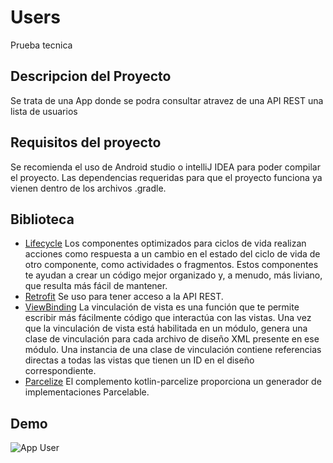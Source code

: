 # Users
Prueba tecnica 


## Descripcion del Proyecto

Se trata de una App donde se podra consultar atravez de una API REST una lista de usuarios


## Requisitos del proyecto

Se recomienda el uso de Android studio o intelliJ IDEA para poder compilar el proyecto. Las dependencias requeridas para que el proyecto funciona ya
vienen dentro de los archivos .gradle.

## Biblioteca

- [Lifecycle](https://developer.android.com/jetpack/androidx/releases/lifecycle?hl=es-419) Los componentes optimizados para ciclos de vida realizan acciones como respuesta a un cambio en el estado del ciclo de vida de otro componente, como actividades o fragmentos. Estos componentes te ayudan a crear un código mejor organizado y, a menudo, más liviano, que resulta más fácil de mantener. 
- [Retrofit](https://developer.android.com/kotlin/coroutines?hl=es-419) Se uso para tener acceso a la API REST.
- [ViewBinding](https://developer.android.com/topic/libraries/view-binding) La vinculación de vista es una función que te permite escribir más fácilmente código que interactúa con las vistas. Una vez que la vinculación de vista está habilitada en un módulo, genera una clase de vinculación para cada archivo de diseño XML presente en ese módulo. Una instancia de una clase de vinculación contiene referencias directas a todas las vistas que tienen un ID en el diseño correspondiente.
- [Parcelize](https://developer.android.com/kotlin/parcelize) El complemento kotlin-parcelize proporciona un generador de implementaciones Parcelable.


## Demo

![App User](https://github.com/Johan2511/Users/blob/main/app/src/main/java/com/example/users/gifdemo/User%20app.gif)

